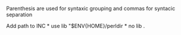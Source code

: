 
Parenthesis are used for syntaxic grouping and commas for syntacic separation



Add path to INC
	* use lib "$ENV{HOME}/perldir
	* no lib .
